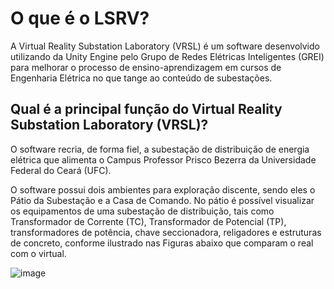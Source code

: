 # O que é o LSRV?

A Virtual Reality Substation Laboratory (VRSL) é um software desenvolvido utilizando da Unity Engine pelo Grupo de Redes Elétricas Inteligentes (GREI) para melhorar o processo de ensino-aprendizagem em cursos de Engenharia Elétrica no que tange ao conteúdo de subestações.

## Qual é a principal função do Virtual Reality Substation Laboratory (VRSL)?

O software recria, de forma fiel, a subestação de distribuição de energia elétrica que alimenta o Campus Professor Prisco Bezerra da Universidade Federal do Ceará (UFC).

O software possui dois ambientes para exploração discente, sendo eles o Pátio da Subestação e a Casa de Comando. No pátio é possível visualizar os equipamentos de uma subestação de distribuição, tais como Transformador de Corrente (TC), Transformador de Potencial (TP), transformadores de potência, chave seccionadora, religadores e estruturas de concreto, conforme ilustrado nas Figuras abaixo que comparam o real com o virtual.

![image](https://github.com/grei-ufc/vrslab/assets/172390778/861434b1-303c-47e3-8c01-34edb6328b4e)
